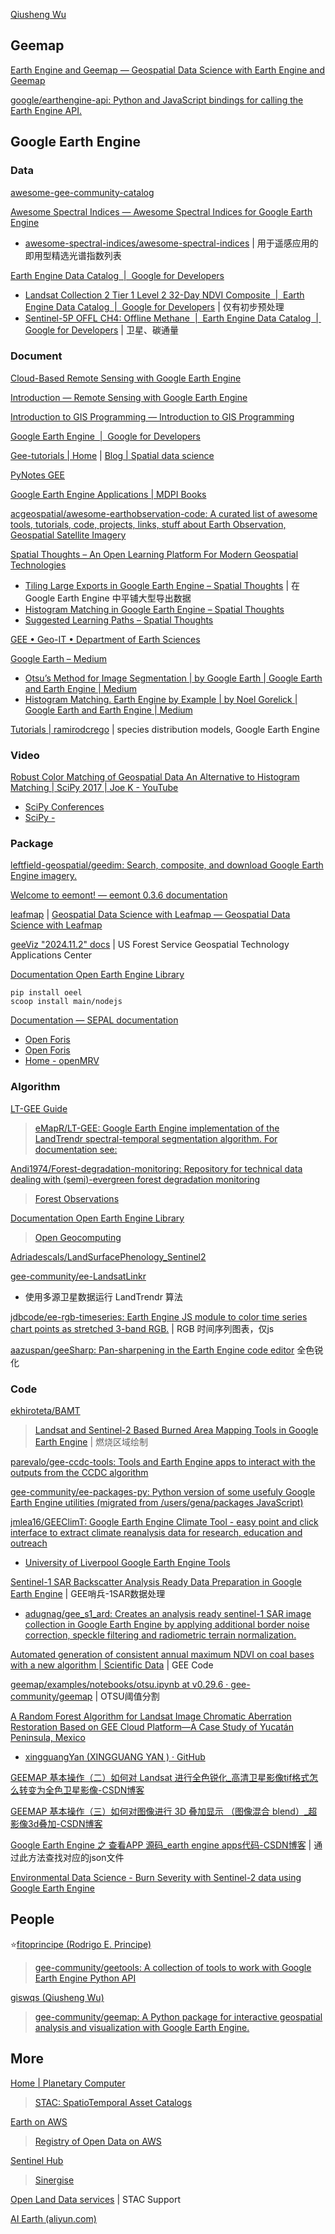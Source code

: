 
[Qiusheng Wu](https://wetlands.io/)

## Geemap

[Earth Engine and Geemap — Geospatial Data Science with Earth Engine and Geemap](https://book.geemap.org/index.html)

[google/earthengine-api: Python and JavaScript bindings for calling the Earth Engine API.](https://github.com/google/earthengine-api)

## Google Earth Engine

### Data

[awesome-gee-community-catalog](https://gee-community-catalog.org/)

[Awesome Spectral Indices — Awesome Spectral Indices for Google Earth Engine](https://awesome-ee-spectral-indices.readthedocs.io/en/latest/)

- [awesome-spectral-indices/awesome-spectral-indices](https://github.com/awesome-spectral-indices/awesome-spectral-indices) | 用于遥感应用的即用型精选光谱指数列表

[Earth Engine Data Catalog  |  Google for Developers](https://developers.google.cn/earth-engine/datasets)

- [Landsat Collection 2 Tier 1 Level 2 32-Day NDVI Composite  |  Earth Engine Data Catalog  |  Google for Developers](https://developers.google.com/earth-engine/datasets/catalog/LANDSAT_COMPOSITES_C02_T1_L2_32DAY_NDVI) | 仅有初步预处理
- [Sentinel-5P OFFL CH4: Offline Methane  |  Earth Engine Data Catalog  |  Google for Developers](https://developers.google.com/earth-engine/datasets/catalog/COPERNICUS_S5P_OFFL_L3_CH4) | 卫星、碳通量

### Document

[Cloud-Based Remote Sensing with Google Earth Engine](https://www.eefabook.org/)

[Introduction — Remote Sensing with Google Earth Engine](https://calekochenour.github.io/remote-sensing-textbook/introduction.html)

[Introduction to GIS Programming — Introduction to GIS Programming](https://geog-312.gishub.org/index.html)

[Google Earth Engine  |  Google for Developers](https://developers.google.com/earth-engine)

[Gee-tutorials | Home](https://google-earth-engine.com/) | [Blog | Spatial data science](https://kaflekrishna.com.np/home/)

[PyNotes GEE](https://soilwater.github.io/pynotes-gee/)

[Google Earth Engine Applications | MDPI Books](https://www.mdpi.com/books/reprint/1262-google-earth-engine-applications)

[acgeospatial/awesome-earthobservation-code: A curated list of awesome tools, tutorials, code, projects, links, stuff about Earth Observation, Geospatial Satellite Imagery](https://github.com/acgeospatial/awesome-earthobservation-code)

[Spatial Thoughts – An Open Learning Platform For Modern Geospatial Technologies](https://spatialthoughts.com/)

- [Tiling Large Exports in Google Earth Engine – Spatial Thoughts](https://spatialthoughts.com/2024/10/23/large-image-exports-gee/) | 在 Google Earth Engine 中平铺大型导出数据
- [Histogram Matching in Google Earth Engine – Spatial Thoughts](https://spatialthoughts.com/2020/07/14/histogram-matching-gee/)
- [Suggested Learning Paths – Spatial Thoughts](https://spatialthoughts.com/learning-paths/)

[GEE • Geo-IT • Department of Earth Sciences](https://www.geo.fu-berlin.de/en/v/geo-it/gee/index.html)

[Google Earth – Medium](https://medium.com/@googleearth)

- [Otsu’s Method for Image Segmentation | by Google Earth | Google Earth and Earth Engine | Medium](https://medium.com/google-earth/otsus-method-for-image-segmentation-f5c48f405e)
- [Histogram Matching. Earth Engine by Example | by Noel Gorelick | Google Earth and Earth Engine | Medium](https://medium.com/google-earth/histogram-matching-c7153c85066d)

[Tutorials | ramirodcrego](https://ramirodcrego.com/teaching/) | species distribution models, Google Earth Engine

### Video

[Robust Color Matching of Geospatial Data An Alternative to Histogram Matching | SciPy 2017 | Joe K - YouTube](https://www.youtube.com/watch?app=desktop&v=i4K0uy4pQnw)

- [SciPy Conferences](https://conference.scipy.org/)
- [SciPy -](https://scipy.org/)

### Package

[leftfield-geospatial/geedim: Search, composite, and download Google Earth Engine imagery.](https://github.com/leftfield-geospatial/geedim)

[Welcome to eemont! — eemont 0.3.6 documentation](https://eemont.readthedocs.io/en/latest/)

[leafmap](https://leafmap.org/) | [Geospatial Data Science with Leafmap — Geospatial Data Science with Leafmap](https://book.leafmap.org/)

[geeViz "2024.11.2" docs](https://gee-community.github.io/geeViz/build/html/index.html#) | US Forest Service Geospatial Technology Applications Center

[Documentation Open Earth Engine Library](https://www.open-geocomputing.org/OpenEarthEngineLibrary/)

```shell
pip install oeel
scoop install main/nodejs
```

[Documentation — SEPAL documentation](https://docs.sepal.io/en/latest/index.html)

- [Open Foris](https://github.com/openforis)
- [Open Foris](https://openforis.org/)
- [Home - openMRV](https://www.openmrv.org/home)

### Algorithm

[LT-GEE Guide](https://emapr.github.io/LT-GEE/)

> [eMapR/LT-GEE: Google Earth Engine implementation of the LandTrendr spectral-temporal segmentation algorithm. For documentation see:](https://github.com/eMapR/LT-GEE)

[Andi1974/Forest-degradation-monitoring: Repository for technical data dealing with (semi)-evergreen forest degradation monitoring](https://github.com/Andi1974/Forest-degradation-monitoring)

> [Forest Observations](https://forobs.jrc.ec.europa.eu/methodologies/fcdm)

[Documentation Open Earth Engine Library](https://www.open-geocomputing.org/OpenEarthEngineLibrary/#)

> [Open Geocomputing](https://www.open-geocomputing.org/index.html)

[Adriadescals/LandSurfacePhenology_Sentinel2](https://github.com/adriadescals/LandSurfacePhenology_Sentinel2)

[gee-community/ee-LandsatLinkr](https://github.com/gee-community/ee-LandsatLinkr)

- 使用多源卫星数据运行 LandTrendr 算法

[jdbcode/ee-rgb-timeseries: Earth Engine JS module to color time series chart points as stretched 3-band RGB.](https://github.com/jdbcode/ee-rgb-timeseries) | RGB 时间序列图表，仅js

[aazuspan/geeSharp: Pan-sharpening in the Earth Engine code editor](https://github.com/aazuspan/geeSharp) 全色锐化

### Code

[ekhiroteta/BAMT](https://github.com/ekhiroteta/BAMT)

> [Landsat and Sentinel-2 Based Burned Area Mapping Tools in Google Earth Engine](https://www.mdpi.com/2072-4292/13/4/816) | 燃烧区域绘制

[parevalo/gee-ccdc-tools: Tools and Earth Engine apps to interact with the outputs from the CCDC algorithm](https://github.com/parevalo/gee-ccdc-tools)

[gee-community/ee-packages-py: Python version of some usefuly Google Earth Engine utilities (migrated from /users/gena/packages JavaScript)](https://github.com/gee-community/ee-packages-py)

[jmlea16/GEEClimT: Google Earth Engine Climate Tool - easy point and click interface to extract climate reanalysis data for research, education and outreach](https://github.com/jmlea16/GEEClimT)

- [University of Liverpool Google Earth Engine Tools](https://liverpoolgee.wordpress.com/)

[Sentinel-1 SAR Backscatter Analysis Ready Data Preparation in Google Earth Engine](https://www.mdpi.com/2072-4292/13/10/1954) | GEE哨兵-1SAR数据处理

- [adugnag/gee_s1_ard: Creates an analysis ready sentinel-1 SAR image collection in Google Earth Engine by applying additional border noise correction, speckle filtering and radiometric terrain normalization.](https://github.com/adugnag/gee_s1_ard)

[Automated generation of consistent annual maximum NDVI on coal bases with a new algorithm | Scientific Data](https://www.nature.com/articles/s41597-024-03543-2) | GEE Code

[geemap/examples/notebooks/otsu.ipynb at v0.29.6 · gee-community/geemap](https://github.com/gee-community/geemap/blob/v0.29.6/examples/notebooks/otsu.ipynb) | OTSU阈值分割

[A Random Forest Algorithm for Landsat Image Chromatic Aberration Restoration Based on GEE Cloud Platform&mdash;A Case Study of Yucat&aacute;n Peninsula, Mexico](https://www.mdpi.com/2072-4292/14/20/5154)

- [xingguangYan (XINGGUANG YAN ) · GitHub](https://github.com/xingguangYan)

[GEEMAP 基本操作（二）如何对 Landsat 进行全色锐化_高清卫星影像tif格式怎么转变为全色卫星影像-CSDN博客](https://blog.csdn.net/weixin_46601231/article/details/132421907)

[GEEMAP 基本操作（三）如何对图像进行 3D 叠加显示 （图像混合 blend）_超影像3d叠加-CSDN博客](https://hantf.blog.csdn.net/article/details/132634350)

[Google Earth Engine 之 查看APP 源码_earth engine apps代码-CSDN博客](https://blog.csdn.net/Dragonzxc/article/details/123172736) | 通过此方法查找对应的json文件

[Environmental Data Science - Burn Severity with Sentinel-2 data using Google Earth Engine](https://romero61.github.io/posts/SentinelNBR/)

## People

⭐[fitoprincipe (Rodrigo E. Principe)](https://github.com/fitoprincipe)

> [gee-community/geetools: A collection of tools to work with Google Earth Engine Python API](https://github.com/gee-community/geetools)

[giswqs (Qiusheng Wu)](https://github.com/giswqs)

> [gee-community/geemap: A Python package for interactive geospatial analysis and visualization with Google Earth Engine.](https://github.com/gee-community/geemap)

## More

[Home | Planetary Computer](https://planetarycomputer.microsoft.com/)

> [STAC: SpatioTemporal Asset Catalogs](https://stacspec.org/en)

[Earth on AWS](https://aws.amazon.com/earth/)

> [Registry of Open Data on AWS](https://registry.opendata.aws/?search=tags:gis,earth%20observation,events,mapping,meteorological,environmental,transportation)

[Sentinel Hub](https://www.sentinel-hub.com/)

> [Sinergise](https://www.sinergise.com/)

[Open Land Data services](https://openlandmap.github.io/book/) | STAC Support

[AI Earth (aliyun.com)](https://engine-aiearth.aliyun.com/#/)

